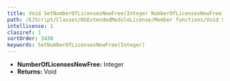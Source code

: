 ```yaml
---
title: Void SetNumberOfLicensesNewFree(Integer NumberOfLicensesNewFree)
path: /EJScript/Classes/NSExtendedModuleLicense/Member functions/Void SetNumberOfLicensesNewFree(Integer p_0)
intellisense: 1
classref: 1
sortOrder: 3430
keywords: SetNumberOfLicensesNewFree(Integer)
---
```



* **NumberOfLicensesNewFree:** Integer
* **Returns:** Void



